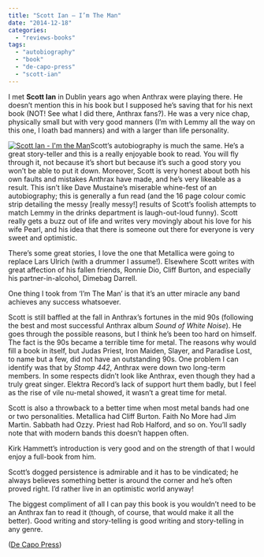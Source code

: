 ```yaml
---
title: "Scott Ian – I’m The Man"
date: "2014-12-18"
categories: 
  - "reviews-books"
tags: 
  - "autobiography"
  - "book"
  - "de-capo-press"
  - "scott-ian"
---
```


I met **Scott Ian** in Dublin years ago when Anthrax were playing there. He doesn’t mention this in his book but I supposed he’s saving that for his next book (NOT! See what I did there, Anthrax fans?). He was a very nice chap, physically small but with very good manners (I’m with Lemmy all the way on this one, I loath bad manners) and with a larger than life personality.

[![Scott Ian - I'm the Man](https://hellbound.ca/wp-content/uploads/2014/12/Ian.jpg)](https://hellbound.ca/wp-content/uploads/2014/12/Ian.jpg)Scott’s autobiography is much the same. He’s a great story-teller and this is a really enjoyable book to read. You will fly through it, not because it’s short but because it’s such a good story you won’t be able to put it down. Moreover, Scott is very honest about both his own faults and mistakes Anthrax have made, and he’s very likeable as a result. This isn’t like Dave Mustaine’s miserable whine-fest of an autobiography; this is generally a fun read (and the 16 page colour comic strip detailing the messy \[really messy!\] results of Scott’s foolish attempts to match Lemmy in the drinks department is laugh-out-loud funny). Scott really gets a buzz out of life and writes very movingly about his love for his wife Pearl, and his idea that there is someone out there for everyone is very sweet and optimistic.

There’s some great stories, I love the one that Metallica were going to replace Lars Ulrich (with a drummer I assume!). Elsewhere Scott writes with great affection of his fallen friends, Ronnie Dio, Cliff Burton, and especially his partner-in-alcohol, Dimebag Darrell.

One thing I took from ‘I’m The Man’ is that it’s an utter miracle any band achieves any success whatsoever.

Scott is still baffled at the fall in Anthrax’s fortunes in the mid 90s (following the best and most successful Anthrax album _Sound of White Noise_). He goes through the possible reasons, but I think he’s been too hard on himself. The fact is the 90s became a terrible time for metal. The reasons why would fill a book in itself, but Judas Priest, Iron Maiden, Slayer, and Paradise Lost, to name but a few, did not have an outstanding 90s. One problem I can identify was that by _Stomp 442_, Anthrax were down two long-term members. In some respects didn’t look like Anthrax, even though they had a truly great singer. Elektra Record’s lack of support hurt them badly, but I feel as the rise of vile nu-metal showed, it wasn’t a great time for metal.

Scott is also a throwback to a better time when most metal bands had one or two personalities. Metallica had Cliff Burton. Faith No More had Jim Martin. Sabbath had Ozzy. Priest had Rob Halford, and so on. You’ll sadly note that with modern bands this doesn’t happen often.

Kirk Hammett’s introduction is very good and on the strength of that I would enjoy a full-book from him.

Scott’s dogged persistence is admirable and it has to be vindicated; he always believes something better is around the corner and he’s often proved right. I’d rather live in an optimistic world anyway!

The biggest compliment of all I can pay this book is you wouldn’t need to be an Anthrax fan to read it (though, of course, that would make it all the better). Good writing and story-telling is good writing and story-telling in any genre.

([De Capo Press](http://www.dacapopress.com/book/hardcover/im-the-man/9780306823343))

